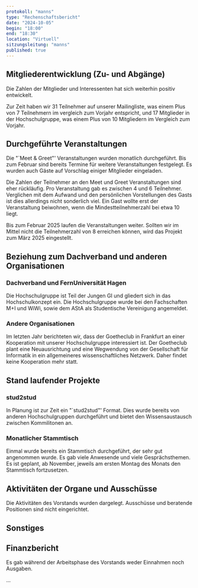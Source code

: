 ```yaml
---
protokoll: "manns"
type: "Rechenschaftsbericht"
date: "2024-10-05"
begin: "18:00"
end: "18:30"
location: "Virtuell"
sitzungsleitung: "manns"
published: true
---
```


## Mitgliederentwicklung (Zu- und Abgänge)

Die Zahlen der Mitglieder und Interessenten hat sich weiterhin positiv entwickelt. 

Zur Zeit haben wir 31 Teilnehmer auf unserer Mailingliste, was einem Plus von 7 Teilnehmern im vergleich zum Vorjahr entspricht, und 17 Mitglieder in der Hochschulgruppe, was einem Plus von 10 Mitgliedern im Vergleich zum Vorjahr.

## Durchgeführte Veranstaltungen

Die "`Meet & Greet"' Veranstaltungen wurden monatlich durchgeführt. Bis zum Februar sind bereits Termine für weitere Veranstaltungen festgelegt. Es wurden auch Gäste auf Vorschlag einiger Mitglieder eingeladen.

Die Zahlen der Teilnehmer an den Meet und Greet Veranstaltungen sind eher rückläufig. Pro Veranstaltung gab es zwischen 4 und 6 Teilnehmer. Verglichen mit dem Aufwand und den persönlichen Vorstellungen des Gasts ist dies allerdings nicht sonderlich viel. Ein Gast wollte erst der Veranstaltung beiwohnen, wenn die Mindestteilnehmerzahl bei etwa 10 liegt.

Bis zum Februar 2025 laufen die Veranstaltungen weiter. Sollten wir im Mittel nicht die Teilnehmerzahl von 8 erreichen können, wird das Projekt zum März 2025 eingestellt.

## Beziehung zum Dachverband und anderen Organisationen

### Dachverband und FernUniversität Hagen

Die Hochschulgruppe ist Teil der Jungen GI und gliedert sich in das Hochschulkonzept ein. Die Hochschulgruppe wurde bei den Fachschaften M+I und WiWi, sowie dem AStA als Studentische Vereinigung angemeldet.

### Andere Organisationen

Im letzten Jahr berichteten wir, dass der Goetheclub in Frankfurt an einer Kooperation mit unserer Hochschulgruppe interessiert ist. Der Goetheclub plant eine Neuausrichtung und eine Wegwendung von der Gesellschaft für Informatik in ein allgemeineres wissenschaftliches Netzwerk. Daher findet keine Kooperation mehr statt.

## Stand laufender Projekte

### stud2stud

In Planung ist zur Zeit ein "`stud2stud"' Format. Dies wurde bereits von anderen Hochschulgruppen durchgeführt und bietet den Wissensaustausch zwischen Kommilitonen an.

### Monatlicher Stammtisch

Einmal wurde bereits ein Stammtisch durchgeführt, der sehr gut angenommen wurde. Es gab viele Anwesende und viele Gesprächsthemen.
Es ist geplant, ab November, jeweils am ersten Montag des Monats den Stammtisch fortzusetzen.

## Aktivitäten der Organe und Ausschüsse

Die Aktivitäten des Vorstands wurden dargelegt. Ausschüsse und beratende Positionen sind nicht eingerichtet.

## Sonstiges

## Finanzbericht

Es gab während der Arbeitsphase des Vorstands weder Einnahmen noch Ausgaben.

...
